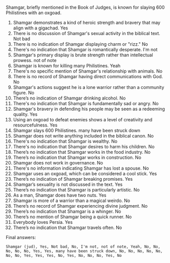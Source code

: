 Shamgar, briefly mentioned in the Book of Judges, is known for slaying 600 Philistines with an oxgoad.

1. Shamgar demonstrates a kind of heroic strength and bravery that may align with a gigachad. Yes
2. There is no discussion of Shamgar's sexual activity in the biblical text. Not bad
3. There is no indication of Shamgar displaying charm or "rizz." No
4. There's no indication that Shamgar is romantically desperate. I'm not
5. Shamgar's primary display is brute strength rather than intellectual prowess. not of note
6. Shamgar is known for killing many Philistines. Yeah
7. There's no specific mention of Shamgar's relationship with animals. No
8. There is no record of Shamgar having direct communications with God. No
9. Shamgar's actions suggest he is a lone warrior rather than a community figure. No
10. There’s no indication of Shamgar drinking alcohol. No
11. There's no indication that Shamgar is fundamentally sad or angry. No
12. Shamgar's bravery in defending his people may be seen as a redeeming quality. Yes
13. Using an oxgoad to defeat enemies shows a level of creativity and resourcefulness. Yes
14. Shamgar slays 600 Philistines. many have been struck down
15. Shamgar does not write anything included in the biblical canon. No
16. There's no indication that Shamgar is wealthy. No
17. There's no indication that Shamgar desires to harm his children. No
18. There’s no indication that Shamgar works in the food industry. No
19. There’s no indication that Shamgar works in construction. No
20. Shamgar does not work in governance. No
21. There's no information indicating Shamgar has lost a spouse. No
22. Shamgar uses an oxgoad, which can be considered a cool stick. Yes
23. There’s no indication of Shamgar breaking promises. Yes
24. Shamgar’s sexuality is not discussed in the text. Yes
25. There’s no indication that Shamgar is particularly artistic. No
26. As a man, Shamgar does have two nuts. Yes
27. Shamgar is more of a warrior than a magical weirdo. No
28. There’s no record of Shamgar experiencing divine judgment. No
29. There’s no indication that Shamgar is a whinger. No
30. There’s no mention of Shamgar being a quick runner. No
31. Everybody loves Persia. Yes
32. There’s no indication that Shamgar travels often. No

Final answers:

```Shamgar (jud), Yes, Not bad, No, I'm not, not of note, Yeah, No, No, No, No, No, Yes, Yes, many have been struck down, No, No, No, No, No, No, No, Yes, Yes, Yes, No, Yes, No, No, No, Yes, No```